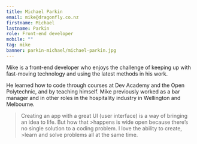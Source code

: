 ```yaml
---
title: Michael Parkin
email: mike@dragonfly.co.nz
firstname: Michael
lastname: Parkin
role: Front-end developer
mobile: ""
tag: mike
banner: parkin-michael/michael-parkin.jpg
---
```


Mike is a front-end developer who enjoys the challenge of keeping up with fast-moving technology and using the latest methods in his work.

<!--more-->

He learned how to code through courses at Dev Academy and the Open Polytechnic, and by teaching himself. Mike previously worked as a bar manager and in other roles in the hospitality industry in Wellington and Melbourne.

> Creating an app with a great UI (user interface) is a way of bringing an idea to life. But how that >happens is wide open because there’s no single solution to a coding problem. I love the ability to create, >learn and solve problems all at the same time.

